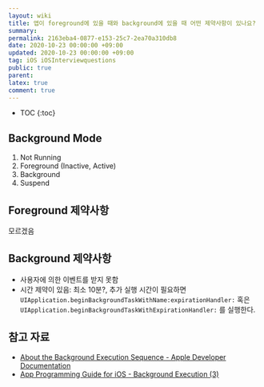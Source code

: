 ```yaml
---
layout: wiki
title: 앱이 foreground에 있을 때와 background에 있을 때 어떤 제약사항이 있나요?
summary: 
permalink: 2163eba4-0877-e153-25c7-2ea70a310db8
date: 2020-10-23 00:00:00 +09:00
updated: 2020-10-23 00:00:00 +09:00
tag: iOS iOSInterviewquestions
public: true
parent: 
latex: true
comment: true
---
```


* TOC
{:toc}

## Background Mode

1. Not Running
2. Foreground (Inactive, Active)
3. Background
4. Suspend

## Foreground 제약사항

모르겠음

## Background 제약사항

- 사용자에 의한 이벤트를 받지 못함
- 시간 제약이 있음: 최소 10분?, 추가 실행 시간이 필요하면 `UIApplication.beginBackgroundTaskWithName:expirationHandler:` 혹은 `UIApplication.beginBackgroundTaskWithExpirationHandler:` 를 실행한다.

## 참고 자료

- [About the Background Execution Sequence - Apple Developer Documentation](https://developer.apple.com/documentation/uikit/app_and_environment/scenes/preparing_your_ui_to_run_in_the_background/about_the_background_execution_sequence)
- [App Programming Guide for iOS - Background Execution (3)](https://wnstkdyu.github.io/2018/06/09/appprogrammingguidebackgroundexecution/)
